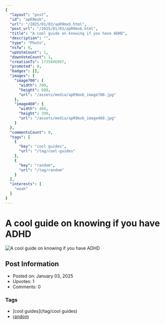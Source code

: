 ```yaml
---
{
  "layout": "post",
  "id": "apR9mxb",
  "url": "/2025/01/03/apR9mxb.html",
  "post_url": "/2025/01/03/apR9mxb.html",
  "title": "A cool guide on knowing if you have ADHD",
  "description": "",
  "type": "Photo",
  "nsfw": 0,
  "upVoteCount": 1,
  "downVoteCount": 1,
  "creationTs": 1735846997,
  "promoted": 0,
  "badges": [],
  "images": {
    "image700": {
      "width": 700,
      "height": 608,
      "url": "/assets/media/apR9mxb_image700.jpg"
    },
    "image460": {
      "width": 460,
      "height": 399,
      "url": "/assets/media/apR9mxb_image460.jpg"
    }
  },
  "commentsCount": 0,
  "tags": [
    {
      "key": "cool guides",
      "url": "/tag/cool-guides"
    },
    {
      "key": "random",
      "url": "/tag/random"
    }
  ],
  "interests": [
    "woah"
  ]
}
---
```


# A cool guide on knowing if you have ADHD

![A cool guide on knowing if you have ADHD](/assets/media/apR9mxb_image700.jpg)

## Post Information

- Posted on: January 03, 2025
- Upvotes: 1
- Comments: 0

### Tags

- [cool guides](/tag/cool guides)
- [random](/tag/random)

